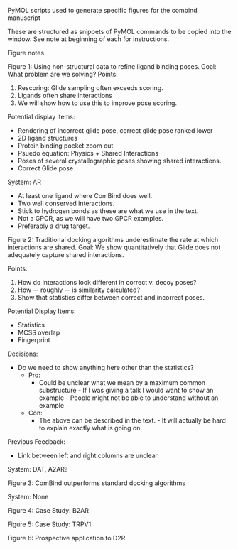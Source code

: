
PyMOL scripts used to generate specific figures for the combind manuscript

These are structured as snippets of PyMOL commands to be copied into the window.
See note at beginning of each for instructions.


Figure notes

Figure 1: Using non-structural data to refine ligand binding poses.
 Goal: What problem are we solving?
 Points:
   1. Rescoring: Glide sampling often exceeds scoring.
   2. Ligands often share interactions
   3. We will show how to use this to improve pose scoring.

 Potential display items:
   - Rendering of incorrect glide pose, correct glide pose ranked lower
   - 2D ligand structures
   - Protein binding pocket zoom out
   - Psuedo equation: Physics + Shared Interactions
   - Poses of several crystallographic poses showing shared interactions.
   - Correct Glide pose

 System: AR
   - At least one ligand where ComBind does well.
   - Two well conserved interactions.
   - Stick to hydrogen bonds as these are what we use in the text.
   - Not a GPCR, as we will have two GPCR examples.
   - Preferably a drug target.

Figure 2: Traditional docking algorithms underestimate the rate at which interactions are shared.
 Goal: We show quantitatively that Glide does not adequately capture shared interactions.

 Points:
   1. How do interactions look different in correct v. decoy poses?
   2. How -- roughly -- is similarity calculated?
   3. Show that statistics differ between correct and incorrect poses.

 Potential Display Items:
   - Statistics
   - MCSS overlap
   - Fingerprint

 Decisions:
   - Do we need to show anything here other than the statistics?
      - Pro:
        - Could be unclear what we mean by a maximum common substructure
	- If I was giving a talk I would want to show an example
	- People might not be able to understand without an example
      - Con:
        - The above can be described in the text.
	- It will actually be hard to explain exactly what is going on.

 Previous Feedback:
   - Link between left and right columns are unclear.

 System: DAT, A2AR?

Figure 3: ComBind outperforms standard docking algorithms

 System: None

Figure 4: Case Study: B2AR

Figure 5: Case Study: TRPV1

Figure 6: Prospective application to D2R